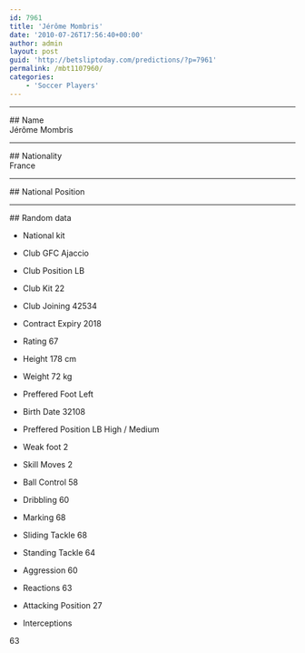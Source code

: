 ```yaml
---
id: 7961
title: 'Jérôme Mombris'
date: '2010-07-26T17:56:40+00:00'
author: admin
layout: post
guid: 'http://betsliptoday.com/predictions/?p=7961'
permalink: /mbt1107960/
categories:
    - 'Soccer Players'
---
```


- - - - - -

\## Name  
 Jérôme Mombris

- - - - - -

\## Nationality  
 France

- - - - - -

\## National Position

- - - - - -

\## Random data

- National kit
- Club
 GFC Ajaccio

- Club Position
 LB

- Club Kit
 22

- Club Joining
 42534

- Contract Expiry
 2018

- Rating
 67

- Height
 178 cm

- Weight
 72 kg

- Preffered Foot
 Left

- Birth Date
 32108

- Preffered Position
 LB High / Medium

- Weak foot
 2

- Skill Moves
 2

- Ball Control
 58

- Dribbling
 60

- Marking
 68

- Sliding Tackle
 68

- Standing Tackle
 64

- Aggression
 60

- Reactions
 63

- Attacking Position
 27

- Interceptions

 63